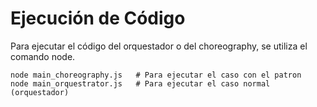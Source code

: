 # Ejecución de Código

Para ejecutar el código del orquestador o del choreography, se utiliza el comando node.

~~~
node main_choreography.js   # Para ejecutar el caso con el patron
node main_orquestrator.js   # Para ejecutar el caso normal (orquestador)
~~~